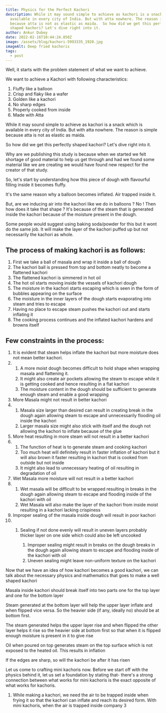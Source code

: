 ```yaml
---
title: Physics for the Perfect Kachori
description: While it may sound simple to achieve as kachori is a snack which is
  available in every city of India. But with atta nowhere. The reason is simple
  because atta is not as elastic as maida.  So how did we get this perfectly
  shaped kachori? Let's dive right into it.
author: Ankur Dubey
date: 2022-02-16T10:44:24.850Z
image: /assets/blog/kachori-5993335_1920.jpg
imageAlt: Deep fried kachoris
tags:
  - post
---
```

<div>



Well, it starts with the problem statement of what we want to achieve. 

We want to achieve a Kachori with following characteristics:

1. Fluffy like a balloon
2. Crisp and flaky like a wafer
3. Golden like a kachori
4. No sharp edges
5. Properly cooked from inside
6. Made with Atta

While it may sound simple to achieve as kachori is a snack which is available in every city of India. But with atta nowhere. The reason is simple because atta is not as elastic as maida.

So how did we get this perfectly shaped kachori? Let's dive right into it.

Why are we publishing this study is because when we started we felt shortage of good material to help us get through and had we found some material like we are creating we would have found new respect for the creator of that study.

</div>

<div>

So, let's start by understanding how this piece of dough with flavourful filling inside it becomes fluffy.

It's the same reason why a balloon becomes inflated. Air trapped inside it.

But, are we inducing air into the kachori like we do in balloons ? No ! Then how does it take that shape ? It's because of the steam that is generated inside the kachori because of the moisture present in the dough.

Some people would suggest using baking soda/powder for this but it wont do the same job. It will make the layer of the kachori puffed up but not necessarily the kachori as whole.



## The process of making kachori is as follows:

1. First we take a ball of masala and wrap it inside a ball of dough
2. The kachori ball is pressed from top and bottom neatly to become a flattened kachori
3. The flattened kachori is simmered in hot oil
4. The hot oil starts moving inside the vessels of kachori dough
5. The moisture in the kachori starts escaping which is seen in the form of bubbles appearing on the surface
6. The moisture in the inner layers of the dough starts evaporating into steam and tries to escape
7. Having no place to escape steam pushes the kachori out and starts inflating it
8. The cooking process continues and the inflated kachori hardens and browns itself

</div>

<div>

## Few constraints in the process:

</div>

1. It is evident that steam helps inflate the kachori but more moisture does not mean better kachori. 
2. 1. A more moist dough becomes difficult to hold shape when wrapping masala and flattening it.
   2. It might also create air pockets allowing the steam to escape while it is getting cooked and hence resulting in a flat kachori
   3. The moisture content in the dough should be sufficient to generate enough steam and enable a good wrapping
3. More Masala might not result in better kachori
4. 1. Masala size larger than desired can result in creating break in the dough again allowing steam to escape and unnecessarily flooding oil inside the kachori
   2. Larger masala size might also stick with itself and the dough not allowing the kachori to inflate because of the glue
5. More heat resulting in more steam will not result in a better kachori
6. 1. The function of heat is to generate steam and cooking kachori
   2. Too much heat will definitely result in faster inflation of kachori but it will also brown it faster resulting in kachori that is cooked from outside but not inside
   3. It might also lead to unnecessary heating of oil resulting in degradation of oil
7. Wet Masala more moisture will not result in a better kachori
8. 1. Wet masala will be difficult to be wrapped resulting in breaks in the dough again allowing steam to escape and flooding inside of the kachori with oil
   2. Wet Masala will also make the layer of the kachori from inside moist resulting in a kachori lacking crispiness
9. Improper sealing of the masala inside dough will result in poor kachori
10. 1. Sealing if not done evenly will result in uneven layers probably thicker layer on one side which could also be left uncooked

       1. Improper sealing might result in breaks on the dough breaks in the dough again allowing steam to escape and flooding inside of the kachori with oil
       2. Uneven sealing might leave non-uniform texture on the kachori

</div>

<div>

Now that we have an idea of how kachori becomes a good kachori, we can talk about the necessary physics and mathematics that goes to make a well shaped kachori

Masala inside kachori should break itself into two parts one for the top layer and one for the bottom layer

Steam generated at the bottom layer will help the upper layer inflate and when flipped vice versa. So the heavier side (if any, ideally no) should be at bottom first.

The steam generated helps the upper layer rise and when flipped the other layer helps it rise so the heavier side at bottom first so that when it is flipped enough moisture is present in it to give rise

Oil when poured on top generates steam on the top surface which is not exposed to the heated oil. This results in inflation

If the edges are sharp, so will the kachori be after it has risen

</div>

<div>

Let us come to crafting mini kachoris now. Before we start off with the physics behind it, let us set a foundation by stating that- there's a strong connection between what works for mini kachoris is the exact opposite of what works for kachoris.

1. While making a kachori, we need the air to be trapped inside when frying it so that the kachori can inflate and reach its desired form. With mini kachoris, when the air is trapped inside company 3